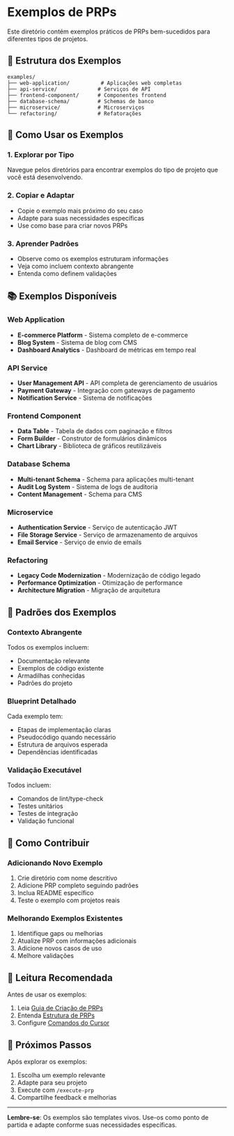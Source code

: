# Exemplos de PRPs

Este diretório contém exemplos práticos de PRPs bem-sucedidos para diferentes tipos de projetos.

## 📁 Estrutura dos Exemplos

```
examples/
├── web-application/          # Aplicações web completas
├── api-service/             # Serviços de API
├── frontend-component/      # Componentes frontend
├── database-schema/         # Schemas de banco
├── microservice/            # Microserviços
└── refactoring/             # Refatorações
```

## 🎯 Como Usar os Exemplos

### 1. Explorar por Tipo
Navegue pelos diretórios para encontrar exemplos do tipo de projeto que você está desenvolvendo.

### 2. Copiar e Adaptar
- Copie o exemplo mais próximo do seu caso
- Adapte para suas necessidades específicas
- Use como base para criar novos PRPs

### 3. Aprender Padrões
- Observe como os exemplos estruturam informações
- Veja como incluem contexto abrangente
- Entenda como definem validações

## 📚 Exemplos Disponíveis

### Web Application
- **E-commerce Platform** - Sistema completo de e-commerce
- **Blog System** - Sistema de blog com CMS
- **Dashboard Analytics** - Dashboard de métricas em tempo real

### API Service
- **User Management API** - API completa de gerenciamento de usuários
- **Payment Gateway** - Integração com gateways de pagamento
- **Notification Service** - Sistema de notificações

### Frontend Component
- **Data Table** - Tabela de dados com paginação e filtros
- **Form Builder** - Construtor de formulários dinâmicos
- **Chart Library** - Biblioteca de gráficos reutilizáveis

### Database Schema
- **Multi-tenant Schema** - Schema para aplicações multi-tenant
- **Audit Log System** - Sistema de logs de auditoria
- **Content Management** - Schema para CMS

### Microservice
- **Authentication Service** - Serviço de autenticação JWT
- **File Storage Service** - Serviço de armazenamento de arquivos
- **Email Service** - Serviço de envio de emails

### Refactoring
- **Legacy Code Modernization** - Modernização de código legado
- **Performance Optimization** - Otimização de performance
- **Architecture Migration** - Migração de arquitetura

## 🎨 Padrões dos Exemplos

### Contexto Abrangente
Todos os exemplos incluem:
- Documentação relevante
- Exemplos de código existente
- Armadilhas conhecidas
- Padrões do projeto

### Blueprint Detalhado
Cada exemplo tem:
- Etapas de implementação claras
- Pseudocódigo quando necessário
- Estrutura de arquivos esperada
- Dependências identificadas

### Validação Executável
Todos incluem:
- Comandos de lint/type-check
- Testes unitários
- Testes de integração
- Validação funcional

## 🔧 Como Contribuir

### Adicionando Novo Exemplo
1. Crie diretório com nome descritivo
2. Adicione PRP completo seguindo padrões
3. Inclua README específico
4. Teste o exemplo com projetos reais

### Melhorando Exemplos Existentes
1. Identifique gaps ou melhorias
2. Atualize PRP com informações adicionais
3. Adicione novos casos de uso
4. Melhore validações

## 📖 Leitura Recomendada

Antes de usar os exemplos:
1. Leia [Guia de Criação de PRPs](../docs/prp-creation-guide.md)
2. Entenda [Estrutura de PRPs](../docs/prp-structure.md)
3. Configure [Comandos do Cursor](../docs/cursor-integration.md)

## 🎯 Próximos Passos

Após explorar os exemplos:
1. Escolha um exemplo relevante
2. Adapte para seu projeto
3. Execute com `/execute-prp`
4. Compartilhe feedback e melhorias

---

**Lembre-se**: Os exemplos são templates vivos. Use-os como ponto de partida e adapte conforme suas necessidades específicas.
